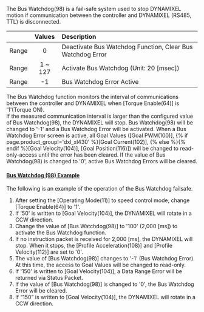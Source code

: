  The Bus Watchdog(98) is a fail-safe system used to stop DYNAMIXEL motion if communication between the controller and DYNAMIXEL (RS485, TTL) is disconnected.

|       | Values  | Description                                                |
|:------|:-------:|:-----------------------------------------------------------|
| Range |    0    | Deactivate Bus Watchdog Function, Clear Bus Watchdog Error |
| Range | 1 ~ 127 | Activate Bus Watchdog  (Unit: 20 [msec])                   |
| Range |   -1    | Bus Watchdog Error Active                                  |

The Bus Watchdog function monitors the interval of communications between the controller and DYNAMIXEL when [Torque Enable(64)] is '1'(Torque ON).  
If the measured communication interval is larger than the configured value of Bus Watchdog(98), the DYNAMIXEL will stop. Bus Watchdog(98) will be changed to '-1' and a Bus Watchdog Error will be activated.
When a Bus Watchdog Error screen is active, all Goal Values ([Goal PWM(100)], {% if page.product_group!='dxl_xl430' %}[Goal Current(102)], {% else %}{% endif %}[Goal Velocity(104)], [Goal Position(116)]) will be changed to read-only-access until the error has been cleared.
If the value of Bus Watchdog(98) is changed to '0', active Bus Watchdog Errors will be cleared.

#### [Bus Watchdog (98) Example](#bus-watchdog-98-example)

The following is an example of the operation of the Bus Watchdog failsafe.
1. After setting the [Operating Mode(11)] to speed control mode, change [Torque Enable(64)] to '1'.
2. If '50' is written to [Goal Velocity(104)], the DYNAMIXEL will rotate in a CCW direction.
3. Change the value of [Bus Watchdog(98)] to '100' (2,000 [ms]) to activate the Bus Watchdog function.
4. If no instruction packet is received for 2,000 [ms], the DYNAMIXEL will stop. When it stops, the [Profile Acceleration(108)] and [Profile Velocity(112)] are set to '0'.
5. The value of [Bus Watchdog(98)] changes to '-1' (Bus Watchdog Error). At this time, the access to Goal Values will be changed to read-only.
6. If '150' is written to [Goal Velocity(104)], a Data Range Error will be returned via Status Packet.
7. If the value of [Bus Watchdog(98)] is changed to '0', the Bus Watchdog Error will be cleared.
8. If “150” is written to [Goal Velocity(104)], the DYNAMIXEL will rotate in a CCW direction.


[Protocol 2.0]: /docs/en/dxl/protocol2/#status-packet
